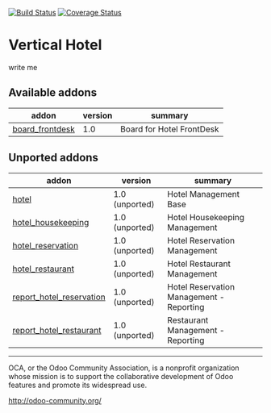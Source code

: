 [![Build Status](https://travis-ci.org/OCA/vertical-hotel.svg?branch=8.0)](https://travis-ci.org/OCA/vertical-hotel)
[![Coverage Status](https://coveralls.io/repos/OCA/vertical-hotel/badge.png?branch=8.0)](https://coveralls.io/r/OCA/vertical-hotel?branch=8.0)

# Vertical Hotel

write me

[//]: # (addons)
Available addons
----------------
addon | version | summary
--- | --- | ---
[board_frontdesk](board_frontdesk/) | 1.0 | Board for Hotel FrontDesk

Unported addons
---------------
addon | version | summary
--- | --- | ---
[hotel](__unported__/hotel/) | 1.0 (unported) | Hotel Management Base
[hotel_housekeeping](__unported__/hotel_housekeeping/) | 1.0 (unported) | Hotel Housekeeping Management
[hotel_reservation](__unported__/hotel_reservation/) | 1.0 (unported) | Hotel Reservation Management
[hotel_restaurant](__unported__/hotel_restaurant/) | 1.0 (unported) | Hotel Restaurant Management
[report_hotel_reservation](__unported__/report_hotel_reservation/) | 1.0 (unported) | Hotel Reservation Management - Reporting
[report_hotel_restaurant](__unported__/report_hotel_restaurant/) | 1.0 (unported) | Restaurant Management - Reporting

[//]: # (end addons)

----

OCA, or the Odoo Community Association, is a nonprofit organization whose
mission is to support the collaborative development of Odoo features and
promote its widespread use.

http://odoo-community.org/
